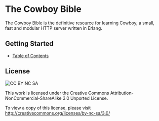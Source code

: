 The Cowboy Bible
================

The Cowboy Bible is the definitive resource for learning Cowboy,
a small, fast and modular HTTP server written in Erlang.

Getting Started
---------------

 *  [Table of Contents](book/toc.md)

License
-------

![CC BY NC SA](http://i.creativecommons.org/l/by-nc-sa/3.0/88x31.png)

This work is licensed under the Creative Commons
Attribution-NonCommercial-ShareAlike 3.0 Unported License.

To view a copy of this license, please visit
http://creativecommons.org/licenses/by-nc-sa/3.0/
